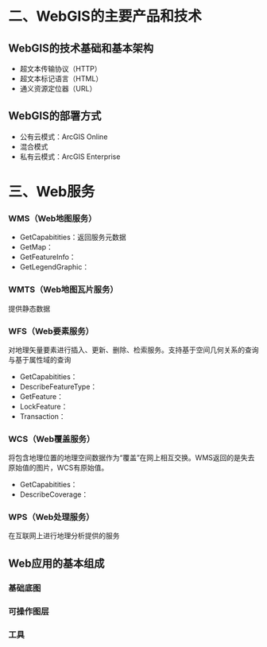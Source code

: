 # 二、WebGIS的主要产品和技术
## WebGIS的技术基础和基本架构
- 超文本传输协议（HTTP）
- 超文本标记语言（HTML）
- 通义资源定位器（URL）
## WebGIS的部署方式
- 公有云模式：ArcGIS Online
- 混合模式
- 私有云模式：ArcGIS Enterprise

# 三、Web服务
### WMS（Web地图服务）
- GetCapabitities：返回服务元数据
- GetMap：
- GetFeatureInfo：
- GetLegendGraphic：
### WMTS（Web地图瓦片服务）
提供静态数据
### WFS（Web要素服务）
对地理矢量要素进行插入、更新、删除、检索服务。支持基于空间几何关系的查询与基于属性域的查询
- GetCapabitities：
- DescribeFeatureType：
- GetFeature：
- LockFeature：
- Transaction：
### WCS（Web覆盖服务）
将包含地理位置的地理空间数据作为“覆盖”在网上相互交换。WMS返回的是失去原始值的图片，WCS有原始值。
- GetCapabitities：
- DescribeCoverage：
### WPS（Web处理服务）
在互联网上进行地理分析提供的服务
## Web应用的基本组成
### 基础底图
### 可操作图层
### 工具
